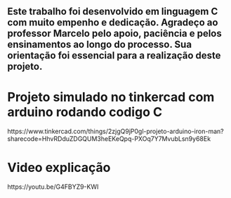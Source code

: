 <h2>Este trabalho foi desenvolvido em linguagem C com muito empenho e dedicação. Agradeço ao professor Marcelo pelo apoio, paciência e pelos ensinamentos ao longo do processo. Sua orientação foi essencial para a realização deste projeto.</h2>
<h1>Projeto simulado no tinkercad com arduino rodando codigo C</h1>
https://www.tinkercad.com/things/2zjgQ9jP0gl-projeto-arduino-iron-man?sharecode=HhvRDduZDGQUM3heEKeQpq-PXOq7Y7MvubLsn9y68Ek

<h1>Video explicação</h1>
https://youtu.be/G4FBYZ9-KWI
